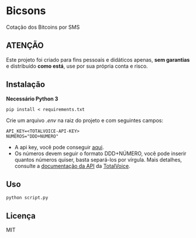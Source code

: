 # Bicsons

Cotação dos Bitcoins por SMS

## ATENÇÃO

Este projeto foi criado para fins pessoais e didáticos apenas, **sem garantias**  e distribuído **como está**, use por sua própria conta e risco.

## Instalação

**Necessário Python 3**

```
pip install < requirements.txt
``` 

Crie um arquivo _.env_ na raiz do projeto e com seguintes campos:

```
API_KEY=<TOTALVOICE-API-KEY>
NUMEROS="DDD+NUMERO"
```

* A api key, você pode conseguir [aqui](http://www.totalvoice.com.br/).
* Os números devem seguir o formato DDD+NÚMERO, você pode inserir quantos números quiser, basta separá-los por vírgula. Mais detalhes, consulte a [documentação da API](https://api.totalvoice.com.br/doc/) da [TotalVoice](http://www.totalvoice.com.br/).

## Uso

```
python script.py
```

## Licença

MIT